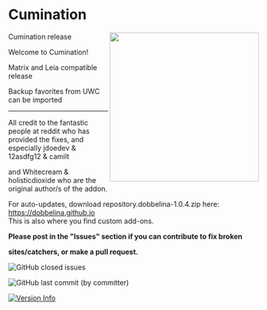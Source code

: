 # Cumination

<img src="https://user-images.githubusercontent.com/46063764/103461711-a9eb6280-4d20-11eb-983b-516b022cbbf5.png" width="300" align="right">

Cumination release

Welcome to Cumination!

Matrix and Leia compatible release

Backup favorites from UWC can be imported



---
All credit to the fantastic people at reddit who has provided the fixes, and especially jdoedev & 12asdfg12 & camilt


and Whitecream & holisticdioxide who are the original author/s of the addon.

For auto-updates, download repository.dobbelina-1.0.4.zip here: https://dobbelina.github.io  
This is also where you find custom add-ons.

**Please post in the "Issues" section if you can contribute to fix broken**

**sites/catchers, or make a pull request.**

![GitHub closed issues](https://img.shields.io/github/issues-closed/dobbelina/repository.dobbelina)

![GitHub last commit (by committer)](https://img.shields.io/github/last-commit/dobbelina/repository.dobbelina)

[![Version Info](https://img.shields.io/badge/dynamic/xml?color=blue&label=version&query=%2FVersionInfo%2FVersion&url=https://raw.githubusercontent.com/dobbelina/repository.dobbelina/master/plugin.video.cumination/addon.xml)](https://github.com/dobbelina/repository.dobbelina)


